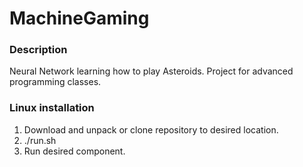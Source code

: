 # MachineGaming
### Description
Neural Network learning how to play Asteroids. Project for advanced programming classes.

### Linux installation
1. Download and unpack or clone repository to desired location.
2. ./run.sh
3. Run desired component.
